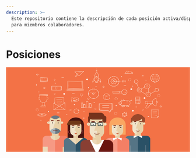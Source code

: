 ```yaml
---
description: >-
  Este repositorio contiene la descripción de cada posición activa/disponible
  para miembros colaboradores.
---
```


# Posiciones

![](.gitbook/assets/featured-image-wordpress-user-roles.png)



